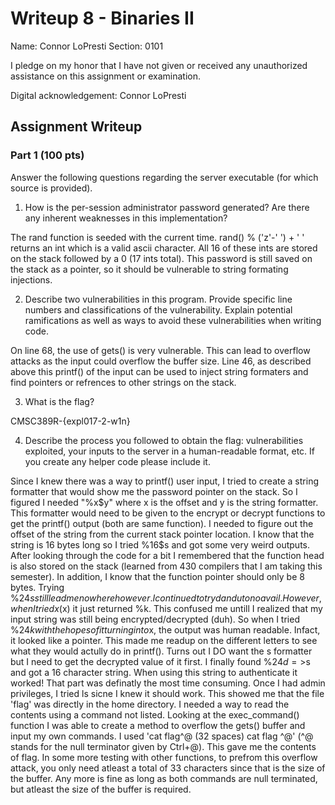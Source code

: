 # Writeup 8 - Binaries II

Name: Connor LoPresti
Section: 0101

I pledge on my honor that I have not given or received any unauthorized assistance on this assignment or examination.

Digital acknowledgement: Connor LoPresti

## Assignment Writeup

### Part 1 (100 pts)
Answer the following questions regarding the server executable (for which source is provided).

1. How is the per-session administrator password generated? Are there any inherent weaknesses in this implementation?

The rand function is seeded with the current time. rand() % ('z'-' ') + ' ' returns an int which is a valid ascii character. All 16 of these ints are stored on the stack followed by a 0 (17 ints total). This password is still saved on the stack as a pointer, so it should be vulnerable to string formating injections.

2. Describe two vulnerabilities in this program. Provide specific line numbers and classifications of the vulnerability. Explain potential ramifications as well as ways to avoid these vulnerabilities when writing code.

On line 68, the use of gets() is very vulnerable. This can lead to overflow attacks as the input could overflow the buffer size. Line 46, as described above this printf() of the input can be used to inject string formaters and find pointers or refrences to other strings on the stack. 

3. What is the flag?

CMSC389R-{expl017-2-w1n}

4. Describe the process you followed to obtain the flag: vulnerabilities exploited, your inputs to the server in a human-readable format, etc. If you create any helper code please include it.

Since I knew there was a way to printf() user input, I tried to create a string formatter that would show me the password pointer on the stack. So I figured I needed "%x$y" where x is the offset and y is the string formatter. This formatter would need to be given to the encrypt or decrypt functions to get the printf() output (both are same function). I needed to figure out the offset of the string from the current stack pointer location. I know that the string is 16 bytes long so I tried %16$s and got some very weird outputs. After looking through the code for a bit I remembered that the function head is also stored on the stack (learned from 430 compilers that I am taking this semester). In addition, I know that the function pointer should only be 8 bytes. Trying %24$s still lead me nowhere however. I continued to try d and u to no avail. However, when I tried x (%24$x) it just returned %k. This confused me untill I realized that my input string was still being encrypted/decrypted (duh). So when I tried %24$k with the hopes of it turning into %24$x, the output was human readable. Infact, it looked like a pointer. This made me readup on the different letters to see what they would actully do in printf(). Turns out I DO want the s formatter but I need to get the decrypted value of it first. I finally found %24$d => %24$s and got a 16 character string. When using this string to authenticate it worked!
That part was definatly the most time consuming. Once I had admin privileges, I tried ls sicne I knew it should work. This showed me that the file 'flag' was directly in the home directory. I needed a way to read the contents using a command not listed. Looking at the exec_command() function I was able to create a method to overflow the gets() buffer and input my own commands. I used 'cat flag^@ (32 spaces) cat flag ^@' (^@ stands for the null terminator given by Ctrl+@). This gave me the contents of flag. In some more testing with other functions, to prefrom this overflow attack, you only need atleast a total of 33 characters since that is the size of the buffer. Any more is fine as long as both commands are null terminated, but atleast the size of the buffer is required. 